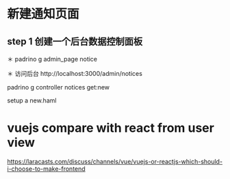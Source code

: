 # 新建通知页面

## step 1 创建一个后台数据控制面板

＊ padrino g admin_page notice

＊ 访问后台 http://localhost:3000/admin/notices



padrino g controller notices get:new

setup a new.haml



# vuejs compare with react from user view
https://laracasts.com/discuss/channels/vue/vuejs-or-reactjs-which-should-i-choose-to-make-frontend
